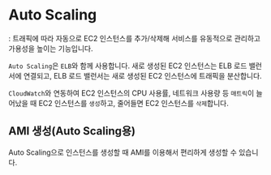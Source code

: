 # Auto Scaling

: 트래픽에 따라 자동으로 EC2 인스턴스를 추가/삭제해 서비스를 유동적으로 관리하고 가용성을 높이는 기능입니다.

`Auto Scaling`은 `ELB`와 함께 사용합니다. 새로 생성된 EC2 인스턴스는 ELB 로드 밸런서에 연결되고, ELB 로드 밸런서는 새로 생성된 EC2 인스턴스에 트래픽을 분산합니다.

`CloudWatch`와 연동하여 EC2 인스턴스의 CPU 사용률, 네트워크 사용량 등 `매트릭`이 늘어났을 때 EC2 인스턴스를 `생성`하고, 줄어들면 EC2 인스턴스를 `삭제`합니다.


## AMI 생성(Auto Scaling용)

Auto Scaling으로 인스턴스를 생성할 때 AMI를 이용해서 편리하게 생성할 수 있습니다.

